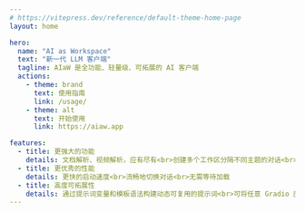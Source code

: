 ```yaml
---
# https://vitepress.dev/reference/default-theme-home-page
layout: home

hero:
  name: "AI as Workspace"
  text: "新一代 LLM 客户端"
  tagline: AIaW 是全功能、轻量级、可拓展的 AI 客户端
  actions:
    - theme: brand
      text: 使用指南
      link: /usage/
    - theme: alt
      text: 开始使用
      link: https://aiaw.app

features:
  - title: 更强大的功能
    details: 文档解析、视频解析，应有尽有<br>创建多个工作区分隔不同主题的对话<br>本地数据储存+实时跨设备云同步
  - title: 更优秀的性能
    details: 更快的启动速度<br>流畅地切换对话<br>无需等待加载
  - title: 高度可拓展性
    details: 通过提示词变量和模板语法构建动态可复用的提示词<br>可将任意 Gradio 应用配置为插件<br>插件不仅仅是工具调用
---
```



